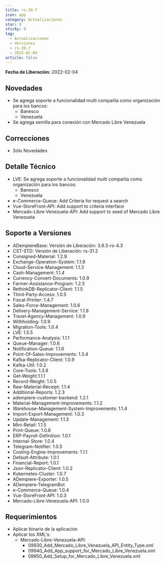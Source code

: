 ```yaml
---
title: rs-39.7
icon: app
category: Actualizaciones
star: 9
sticky: 9
tag:
  - Actualizaciones
  - Versiones
  - rs-39.7
  - 2022-02-04
article: false
---
```


**Fecha de Liberación:** 2022-02-04

## Novedades

- Se agrega soporte a funcionalidad multi compañía como organización para los bancos:
    - Banesco
    - Venezuela
- Se agrega semilla para conexión con Mercado Libre Venezuela

## Correcciones

- Sólo Novedades

## Detalle Técnico

- LVE: Se agrega soporte a funcionalidad multi compañía como organización para los bancos:
    - Banesco
    - Venezuela
- e-Commerce-Queue: Add Criteria for request a search
- Vue-StoreFront-API: Add support to criteria interface
- Mercado-Libre-Venezuela-API: Add support to seed of Mercado Libre Venezuela

## Soporte a Versiones

- ADempiereBase: Versión de Liberación: 3.9.3-rs-4.3
- CST-STD: Versión de Liberación: rs-31.2
- Consigned-Material: 1.2.9
- Exchange-Operation-System: 1.1.9
- Cloud-Service-Management: 1.1.3
- Cash-Management: 1.1.4
- Currency-Convert-Documents: 1.0.9
- Farmer-Assistance-Program: 1.2.5
- RethinkDB-Replicator-Client: 1.1.5
- Third-Party-Access: 1.0.5
- Fiscal-Printer: 1.4.7
- Sales-Force-Management: 1.0.6
- Delivery-Management-Service: 1.1.9
- Travel-Agency-Management: 1.0.9
- Withholding: 1.0.9
- Migration-Tools: 1.0.4
- LVE: 1.5.5
- Performance-Analysis: 1.1.1
- Queue-Manager: 1.0.6
- Notification-Queue: 1.1.6
- Point-Of-Sales-Improvements: 1.3.4
- Kafka-Replicator-Client: 1.0.9
- Kafka-Util: 1.0.2
- Core-Tools: 1.3.8
- Get-Weight:1.1.1
- Record-Weight: 1.0.5
- Raw-Material-Receipt: 1.1.4
- Additional-Reports: 1.2.3
- adempiere-customer-backend: 1.2.1
- Material-Management-Improvements: 1.1.2
- Warehouse-Management-System-Improvements: 1.1.4
- Import-Export-Management: 1.0.3
- Update-Management: 1.1.3
- Mini-Retail: 1.1.5
- Print-Queue: 1.0.8
- ERP-Payroll-Definition: 1.0.1
- Internal-Store: 1.0.4
- Telegram-Notifier: 1.0.5
- Costing-Engine-Improvements: 1.1.1
- Default-Attribute: 1.0.1
- Financial-Report: 1.0.1
- Json-Replicator-Client: 1.0.2
- Kubernetes-Cluster: 1.0.7
- ADempiere-Exporter: 1.0.5
- ADempiere-TelegramBot
- e-Commerce-Queue: 1.0.4
- Vue-StoreFront-API: 1.0.3
- Mercado-Libre-Venezuela-API: 1.0.0

## Requerimientos

- Aplicar binario de la aplicación
- Aplicar los XML's:
    - Mercado-Libre-Venezuela-API:
        - 09930_Add_Mercado_Libre_Venezuela_API_Entity_Type.xml
        - 09940_Add_App_support_for_Mercado_Libre_Venezuela.xml
        - 09950_Add_Setup_for_Mercado_Libre_Venezuela.xml

